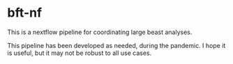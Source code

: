 # bft-nf
This is a nextflow pipeline for coordinating large beast analyses. 


This pipeline has been developed as needed, during the pandemic. I hope it is useful, but it may not be robust to all use cases.
